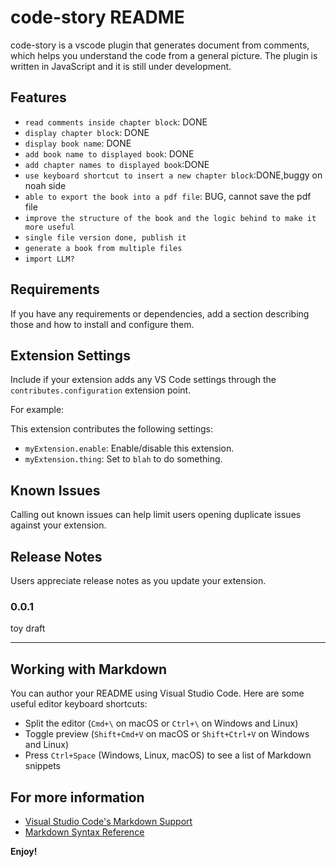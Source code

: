 # code-story README

code-story is a vscode plugin that generates document from comments, which helps you understand the code from a general picture. The plugin is written in JavaScript and it is still under development.
## Features
* `read comments inside chapter block`: DONE 
* `display chapter block`: DONE
* `display book name`: DONE
* `add book name to displayed book`: DONE
* `add chapter names to displayed book`:DONE
* `use keyboard shortcut to insert a new chapter block`:DONE,buggy on noah side
* `able to export the book into a pdf file`: BUG, cannot save the pdf file 
* `improve the structure of the book and the logic behind to make it more useful`
* `single file version done, publish it `
* `generate a book from multiple files`
* `import LLM?`
## Requirements

If you have any requirements or dependencies, add a section describing those and how to install and configure them.

## Extension Settings

Include if your extension adds any VS Code settings through the `contributes.configuration` extension point.

For example:

This extension contributes the following settings:

* `myExtension.enable`: Enable/disable this extension.
* `myExtension.thing`: Set to `blah` to do something.

## Known Issues

Calling out known issues can help limit users opening duplicate issues against your extension.

## Release Notes

Users appreciate release notes as you update your extension.

### 0.0.1
toy draft



---

## Working with Markdown

You can author your README using Visual Studio Code.  Here are some useful editor keyboard shortcuts:

* Split the editor (`Cmd+\` on macOS or `Ctrl+\` on Windows and Linux)
* Toggle preview (`Shift+Cmd+V` on macOS or `Shift+Ctrl+V` on Windows and Linux)
* Press `Ctrl+Space` (Windows, Linux, macOS) to see a list of Markdown snippets

## For more information

* [Visual Studio Code's Markdown Support](http://code.visualstudio.com/docs/languages/markdown)
* [Markdown Syntax Reference](https://help.github.com/articles/markdown-basics/)

**Enjoy!**
